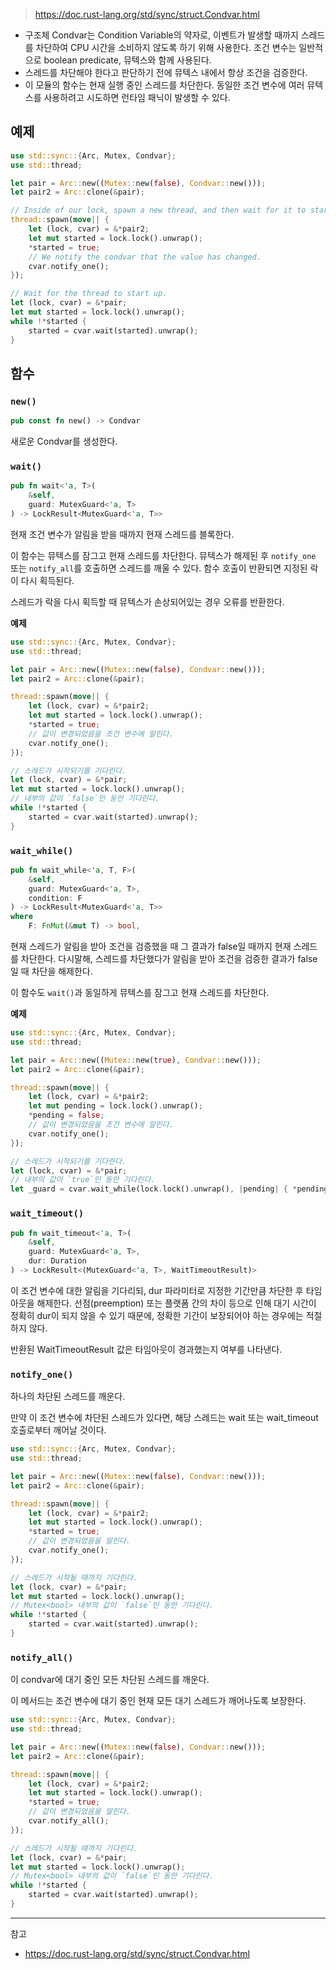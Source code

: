 > https://doc.rust-lang.org/std/sync/struct.Condvar.html

- 구조체 Condvar는 Condition Variable의 약자로, 이벤트가 발생할 때까지 스레드를 차단하여 CPU 시간을 소비하지 않도록 하기 위해 사용한다. 조건 변수는 일반적으로 boolean predicate, 뮤텍스와 함께 사용된다. 
- 스레드를 차단해야 한다고 판단하기 전에 뮤텍스 내에서 항상 조건을 검증한다.
- 이 모듈의 함수는 현재 실행 중인 스레드를 차단한다. 동일한 조건 변수에 여러 뮤텍스를 사용하려고 시도하면 런타임 패닉이 발생할 수 있다.

## 예제

```rust
use std::sync::{Arc, Mutex, Condvar};
use std::thread;

let pair = Arc::new((Mutex::new(false), Condvar::new()));
let pair2 = Arc::clone(&pair);

// Inside of our lock, spawn a new thread, and then wait for it to start.
thread::spawn(move|| {
    let (lock, cvar) = &*pair2;
    let mut started = lock.lock().unwrap();
    *started = true;
    // We notify the condvar that the value has changed.
    cvar.notify_one();
});

// Wait for the thread to start up.
let (lock, cvar) = &*pair;
let mut started = lock.lock().unwrap();
while !*started {
    started = cvar.wait(started).unwrap();
}
```

## 함수

### `new()`

```rust
pub const fn new() -> Condvar
```

새로운 Condvar를 생성한다.

### `wait()`

```rust
pub fn wait<'a, T>(
    &self,
    guard: MutexGuard<'a, T>
) -> LockResult<MutexGuard<'a, T>>
```

현재 조건 변수가 알림을 받을 때까지 현재 스레드를 블록한다.

이 함수는 뮤텍스를 잠그고 현재 스레드를 차단한다. 뮤텍스가 해제된 후 `notify_one` 또는 `notify_all`를 호출하면 스레드를 깨울 수 있다. 함수 호출이 반환되면 지정된 락이 다시 획득된다.

스레드가 락을 다시 획득할 때 뮤텍스가 손상되어있는 경우 오류를 반환한다.

**예제**

```rust
use std::sync::{Arc, Mutex, Condvar};
use std::thread;

let pair = Arc::new((Mutex::new(false), Condvar::new()));
let pair2 = Arc::clone(&pair);

thread::spawn(move|| {
    let (lock, cvar) = &*pair2;
    let mut started = lock.lock().unwrap();
    *started = true;
    // 값이 변경되었음을 조건 변수에 알린다.
    cvar.notify_one();
});

// 스레드가 시작되기를 기다린다.
let (lock, cvar) = &*pair;
let mut started = lock.lock().unwrap();
// 내부의 값이 `false`인 동안 기다린다.
while !*started {
    started = cvar.wait(started).unwrap();
}
```

### `wait_while()`

```rust
pub fn wait_while<'a, T, F>(
    &self,
    guard: MutexGuard<'a, T>,
    condition: F
) -> LockResult<MutexGuard<'a, T>>
where
    F: FnMut(&mut T) -> bool,
```

현재 스레드가 알림을 받아 조건을 검증했을 때 그 결과가 false일 때까지 현재 스레드를 차단한다. 다시말해, 스레드를 차단했다가 알림을 받아 조건을 검증한 결과가 false일 때 차단을 해제한다.

이 함수도 `wait()`과 동일하게 뮤텍스를 잠그고 현재 스레드를 차단한다.

**예제**
```rust
use std::sync::{Arc, Mutex, Condvar};
use std::thread;

let pair = Arc::new((Mutex::new(true), Condvar::new()));
let pair2 = Arc::clone(&pair);

thread::spawn(move|| {
    let (lock, cvar) = &*pair2;
    let mut pending = lock.lock().unwrap();
    *pending = false;
    // 값이 변경되었음을 조건 변수에 알린다.
    cvar.notify_one();
});

// 스레드가 시작되기를 기다란다.
let (lock, cvar) = &*pair;
// 내부의 값이 `true`인 동안 기다린다.
let _guard = cvar.wait_while(lock.lock().unwrap(), |pending| { *pending }).unwrap();
```

### `wait_timeout()`

```rust
pub fn wait_timeout<'a, T>(
    &self,
    guard: MutexGuard<'a, T>,
    dur: Duration
) -> LockResult<(MutexGuard<'a, T>, WaitTimeoutResult)>
```

이 조건 변수에 대한 알림을 기다리되, dur 파라미터로 지정한 기간만큼 차단한 후 타임아웃을 해제한다. 선점(preemption) 또는 플랫폼 간의 차이 등으로 인해 대기 시간이 정확히 dur이 되지 않을 수 있기 때문에, 정확한 기간이 보장되어야 하는 경우에는 적절하지 않다.

반환된 WaitTimeoutResult 값은 타임아웃이 경과했는지 여부를 나타낸다.

### `notify_one()`

하나의 차단된 스레드를 깨운다.

만약 이 조건 변수에 차단된 스레드가 있다면, 해당 스레드는 wait 또는 wait_timeout 호출로부터 깨어날 것이다.

```rust
use std::sync::{Arc, Mutex, Condvar};
use std::thread;

let pair = Arc::new((Mutex::new(false), Condvar::new()));
let pair2 = Arc::clone(&pair);

thread::spawn(move|| {
    let (lock, cvar) = &*pair2;
    let mut started = lock.lock().unwrap();
    *started = true;
    // 값이 변경되었음을 알린다.
    cvar.notify_one();
});

// 스레드가 시작될 때까지 기다린다.
let (lock, cvar) = &*pair;
let mut started = lock.lock().unwrap();
// Mutex<bool> 내부의 값이 `false`인 동안 기다린다.
while !*started {
    started = cvar.wait(started).unwrap();
}
```

### `notify_all()`

이 condvar에 대기 중인 모든 차단된 스레드를 깨운다.

이 메서드는 조건 변수에 대기 중인 현재 모든 대기 스레드가 깨어나도록 보장한다.

```rust
use std::sync::{Arc, Mutex, Condvar};
use std::thread;

let pair = Arc::new((Mutex::new(false), Condvar::new()));
let pair2 = Arc::clone(&pair);

thread::spawn(move|| {
    let (lock, cvar) = &*pair2;
    let mut started = lock.lock().unwrap();
    *started = true;
    // 값이 변경되었음을 알린다.
    cvar.notify_all();
});

// 스레드가 시작될 때까지 기다린다.
let (lock, cvar) = &*pair;
let mut started = lock.lock().unwrap();
// Mutex<bool> 내부의 값이 `false`인 동안 기다린다.
while !*started {
    started = cvar.wait(started).unwrap();
}
```

---
참고
- https://doc.rust-lang.org/std/sync/struct.Condvar.html
